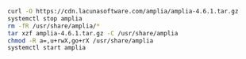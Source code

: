 ﻿```sh
curl -O https://cdn.lacunasoftware.com/amplia/amplia-4.6.1.tar.gz
systemctl stop amplia
rm -fR /usr/share/amplia/*
tar xzf amplia-4.6.1.tar.gz -C /usr/share/amplia
chmod -R a=,u+rwX,go+rX /usr/share/amplia
systemctl start amplia
```
